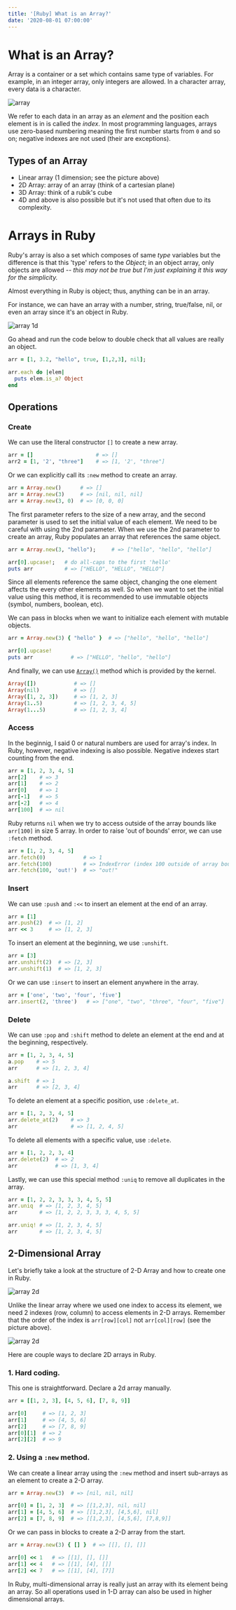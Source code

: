 ```yaml
---
title: '[Ruby] What is an Array?'
date: '2020-08-01 07:00:00'
---
```


# What is an Array?

Array is a container or a set which contains same type of variables. For example, in an integer array, only integers are allowed. In a character array, every data is a character.

![array](/images/data-structure/array/array1d-1.png)

We refer to each data in an array as an <i>element</i> and the position each element is in is called the <i>index</i>. 
In most programming languages, arrays use zero-based numbering meaning the first number starts from `0` and so on; negative indexes are not used (their are  exceptions).

## Types of an Array

- Linear array (1 dimension; see the picture above)
- 2D Array: array of an array (think of a cartesian plane)
- 3D Array: think of a rubik's cube
- 4D and above is also possible but it's not used that often due to its complexity.

# Arrays in Ruby
Ruby's array is also a set which composes of same <i>type</i> variables but the difference is that this 'type' refers to the <i>Object</i>; in an object array, only objects are allowed -- <i>this may not be true but I'm just explaining it this way for the simplicity.</i>

Almost everything in Ruby is object; thus, anything can be in an array.

For instance, we can have an array with a number, string, true/false, nil, or even an array since it's an object in Ruby.

![array 1d](/images/data-structure/array/array1d-2.png)

Go ahead and run the code below to double check that all values are really an object.
```rb
arr = [1, 3.2, "hello", true, [1,2,3], nil];

arr.each do |elem|
  puts elem.is_a? Object
end
```

## Operations

### Create

We can use the literal constructor `[]` to create a new array.

```rb
arr = []                    # => []
arr2 = [1, '2', "three"]    # => [1, '2', "three"]
```

Or we can explicitly call its `:new` method to create an array.
```rb
arr = Array.new()      # => []
arr = Array.new(3)     # => [nil, nil, nil]
arr = Array.new(3, 0)  # => [0, 0, 0]
```

The first parameter refers to the size of a new array, and the second parameter is used to set the initial value of each element.
We need to be careful with using the 2nd parameter. When we use the 2nd parameter to create an array, Ruby populates an array that references the same object.

```rb
arr = Array.new(3, "hello");     # => ["hello", "hello", "hello"]

arr[0].upcase!;   # do all-caps to the first 'hello'
puts arr          # => ["HELLO", "HELLO", "HELLO"] 
```

Since all elements reference the same object, changing the one element affects the every other elements as well.
So when we want to set the initial value using this method, it is recommended to use immutable objects (symbol, numbers, boolean, etc).

We can pass in blocks when we want to initialize each element with mutable objects.
```rb
arr = Array.new(3) { "hello" }  # => ["hello", "hello", "hello"]

arr[0].upcase!
puts arr            # => ["HELLO", "hello", "hello"]
```

And finally, we can use [`Array()`](https://ruby-doc.org/core-2.7.0/Kernel.html#method-i-Array) method which is provided by the kernel.
```rb
Array([])            # => []
Array(nil)           # => []
Array([1, 2, 3])     # => [1, 2, 3]
Array(1..5)          # => [1, 2, 3, 4, 5]
Array(1...5)         # => [1, 2, 3, 4]
```

### Access

In the beginnig, I said 0 or natural numbers are used for array's index. In Ruby, however, negative indexing is also possible. 
Negative indexes start counting from the end.

```rb
arr = [1, 2, 3, 4, 5]
arr[2]    # => 3
arr[1]    # => 2
arr[0]    # => 1
arr[-1]   # => 5
arr[-2]   # => 4
arr[100]  # => nil
```

Ruby returns `nil` when we try to access outside of the array bounds like `arr[100]` in size 5 array. In order to raise 'out of bounds' error, we can use `:fetch` method.

```rb
arr = [1, 2, 3, 4, 5]
arr.fetch(0)            # => 1
arr.fetch(100)          # => IndexError (index 100 outside of array bounds: -5...5)
arr.fetch(100, 'out!')  # => "out!"
```

### Insert

We can use `:push` and `:<<` to insert an element at the end of an array.

```rb
arr = [1]
arr.push(2)  # => [1, 2]
arr << 3     # => [1, 2, 3]
```

To insert an element at the beginning, we use `:unshift`.
```rb
arr = [3]
arr.unshift(2)  # => [2, 3]
arr.unshift(1)  # => [1, 2, 3]
``` 

Or we can use `:insert` to insert an element anywhere in the array.
```rb
arr = ['one', 'two', 'four', 'five']
arr.insert(2, 'three')   # => ["one", "two", "three", "four", "five"]
```

### Delete

We can use `:pop` and `:shift` method to delete an element at the end and at the beginning, respectively.

```rb
arr = [1, 2, 3, 4, 5]
a.pop    # => 5
arr      # => [1, 2, 3, 4]

a.shift  # => 1
arr      # => [2, 3, 4]
```

To delete an element at a specific position, use `:delete_at`.
```rb
arr = [1, 2, 3, 4, 5]
arr.delete_at(2)    # => 3
arr                 # => [1, 2, 4, 5]
```

To delete all elements with a specific value, use `:delete`.
```rb
arr = [1, 2, 2, 3, 4]
arr.delete(2)  # => 2
arr            # => [1, 3, 4]
```

Lastly, we can use this special method `:uniq` to remove all duplicates in the array.
```rb
arr = [1, 2, 2, 3, 3, 3, 4, 5, 5]
arr.uniq  # => [1, 2, 3, 4, 5]
arr       # => [1, 2, 2, 3, 3, 3, 4, 5, 5]

arr.uniq! # => [1, 2, 3, 4, 5]
arr       # => [1, 2, 3, 4, 5] 
```

## 2-Dimensional Array

Let's briefly take a look at the structure of 2-D Array and how to create one in Ruby.

![array 2d](/images/data-structure/array/array2d-1.png)

Unlike the linear array where we used one index to access its element, we need 2 indexes (row, column) to access elements in 2-D arrays.
Remember that the order of the index is `arr[row][col]` not `arr[col][row]` (see the picture above).


![array 2d](/images/data-structure/array/array2d-2.png)

Here are couple ways to declare 2D arrays in Ruby.

### 1. Hard coding.

This one is straightforward. Declare a 2d array manually.

```rb
arr = [[1, 2, 3], [4, 5, 6], [7, 8, 9]]

arr[0]     # => [1, 2, 3]
arr[1]     # => [4, 5, 6]
arr[2]     # => [7, 8, 9]
arr[0][1]  # => 2
arr[2][2]  # => 9
```

### 2. Using a `:new` method.

We can create a linear array using the `:new` method and insert sub-arrays as an element to create a 2-D array.

```rb
arr = Array.new(3)  # => [nil, nil, nil]

arr[0] = [1, 2, 3]  # => [[1,2,3], nil, nil]
arr[1] = [4, 5, 6]  # => [[1,2,3], [4,5,6], nil]
arr[2] = [7, 8, 9]  # => [[1,2,3], [4,5,6], [7,8,9]]
```

Or we can pass in blocks to create a 2-D array from the start.

```rb
arr = Array.new(3) { [] }  # => [[], [], []]

arr[0] << 1   # => [[1], [], []]
arr[1] << 4   # => [[1], [4], []]
arr[2] << 7   # => [[1], [4], [7]]
```

In Ruby, multi-dimensional array is really just an array with its element being an array. So all operations used in 1-D array can also be 
used in higher dimensional arrays.
